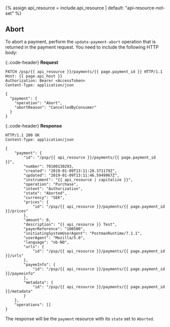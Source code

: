 {% assign api_resource = include.api_resource | default: "api-resource-not-set" %}

## Abort

To abort a payment, perform the `update-payment-abort` operation that is
returned in the payment request.
You need to include the following HTTP body:

{:.code-header}
**Request**

```http
PATCH /psp/{{ api_resource }}/payments/{{ page.payment_id }} HTTP/1.1
Host: {{ page.api_host }}
Authorization: Bearer <AccessToken>
Content-Type: application/json

{
  "payment": {
    "operation": "Abort",
    "abortReason": "CancelledByConsumer"
  }
}
```

{:.code-header}
**Response**

```http
HTTP/1.1 200 OK
Content-Type: application/json

{
    "payment": {
        "id": "/psp/{{ api_resource }}/payments/{{ page.payment_id }}",
        "number": 70100130293,
        "created": "2019-01-09T13:11:28.371179Z",
        "updated": "2019-01-09T13:11:46.5949967Z",
        "instrument": "{{ api_resource | capitalize }}",
        "operation": "Purchase",
        "intent": "Authorization",
        "state": "Aborted",
        "currency": "SEK",
        "prices": {
            "id": "/psp/{{ api_resource }}/payments/{{ page.payment_id }}/prices"
        },
        "amount": 0,
        "description": "{{ api_resource }} Test",
        "payerReference": "100500",
        "initiatingSystemUserAgent": "PostmanRuntime/7.1.1",
        "userAgent": "Mozilla/5.0",
        "language": "nb-NO",
        "urls": {
            "id": "/psp/{{ api_resource }}/payments/{{ page.payment_id }}/urls"
        },
        "payeeInfo": {
            "id": "/psp/{{ api_resource }}/payments/{{ page.payment_id }}/payeeinfo"
        },
        "metadata": {
            "id": "/psp/{{ api_resource }}/payments/{{ page.payment_id }}/metadata"
        }
    },
    "operations": []
}
```

The response will be the `payment` resource with its `state` set to `Aborted`.
